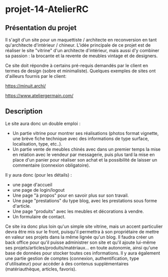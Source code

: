 # projet-14-AtelierRC

## Présentation du projet

Il s'agit d'un site pour un maquettiste / architecte en reconversion en tant qu'architecte d'intérieur / chineur.
L'idée principale de ce projet est de réaliser le site "vitrine" d'un architecte d'intérieur, mais aussi d'y combiner sa passion : la brocante et la revente de meubles vintage et de designers.

Ce site doit répondre à certains pré-requis demandés par le client en termes de design (sobre et minimaliste). Quelques exemples de sites ont d'ailleurs fournis par le client:

https://minuit.archi/ 

https://www.ateliergermain.com/


## Description 

Le site aura donc un double emploi :
- Un partie vitrine pour montrer ses réalisations (photos format vignette, une brève fiche technique avec des informations de type surface, localisation, type, etc..).
- Un partie vente de meubles chinés avec dans un premier temps la mise en relation avec le vendeur par messagerie, puis plus tard la mise en place d'un panier pour réaliser son achat et la possibilité de laisser un commentaire (connexion obligatoire).
 
Il y aura donc (pour les détails) :
- une page d'accueil
- une page de login/logout 
- Une page "à propos" pour en savoir plus sur son travail.
- Une page "prestations" du type blog, avec les prestations sous forme d'article.
- Une page "produits" avec les meubles et décorations à vendre.
- Un formulaire de contact.

Ce site ira donc plus loin qu'un simple site vitrine, mais un accent particulier devra être mis sur le front, puisqu'il permettra à son propriétaire de mettre en valeur ses projets dans la même lignée qu'un blog.
Il faudra créer un back office pour qu'il puisse administrer son site et qu'il ajoute lui-même ses projets/articles/produits/matériaux... en toute autonomie, ainsi qu'une base de données pour stocker toutes ces informations.
Il y aura également une partie gestion de comptes (connexion, authentification, type d'utilisateur) pour accéder à des contenus supplémentaires (matériauthèque, articles, favoris).
